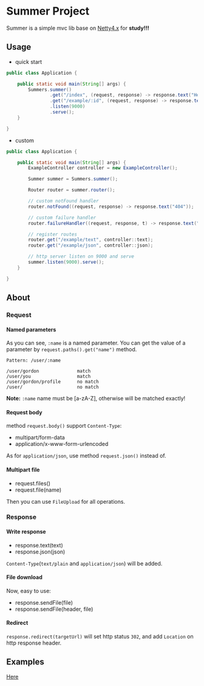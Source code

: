 # Summer Project

Summer is a simple mvc lib base on [Netty4.x](https://github.com/netty/netty) for **study!!!**

## Usage

* quick start

```java
public class Application {

    public static void main(String[] args) {
        Summers.summer()
                .get("/index", (request, response) -> response.text("Hello World"))
                .get("/example/:id", (request, response) -> response.text(request.paths().get("id")))
                .listen(9000)
                .serve();
    }

}
```

* custom

```java
public class Application {

    public static void main(String[] args) {
        ExampleController controller = new ExampleController();

        Summer summer = Summers.summer();

        Router router = summer.router();

        // custom notFound handler
        router.notFound((request, response) -> response.text("404"));

        // custom failure handler
        router.failureHandler((request, response, t) -> response.text("500"));

        // register routes
        router.get("/example/text", controller::text);
        router.get("/example/json", controller::json);

        // http server listen on 9000 and serve
        summer.listen(9000).serve();
    }

}
```

## About

### Request

#### Named parameters

As you can see, `:name` is a named parameter. You can get the value of a parameter by `request.paths().get("name")` method.

```
Pattern: /user/:name

/user/gordon              match
/user/you                 match
/user/gordon/profile      no match
/user/                    no match
```

**Note:** `:name` name must be [a-zA-Z], otherwise will be matched exactly!

#### Request body

method `request.body()` support `Content-Type`:

* multipart/form-data
* application/x-www-form-urlencoded

As for `application/json`, use method `request.json()` instead of.

#### Multipart file

* request.files()
* request.file(name)

Then you can use `FileUpload` for all operations.

### Response

#### Write response

* response.text(text)
* response.json(json)

`Content-Type`(`text/plain` and `application/json`) will be added.

#### File download

Now, easy to use:

* response.sendFile(file)
* response.sendFile(header, file)

#### Redirect

`response.redirect(targetUrl)` will set http status `302`, and add `Location` on http response header.

## Examples

[Here](https://github.com/xuanbo/summer/tree/master/examples)